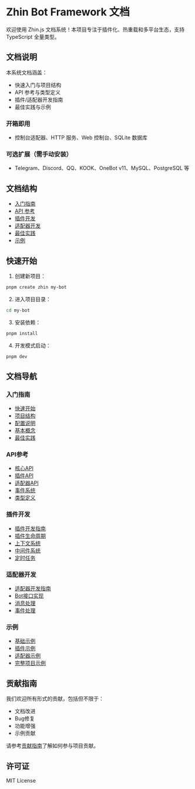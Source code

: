 
# Zhin Bot Framework 文档

欢迎使用 Zhin.js 文档系统！本项目专注于插件化、热重载和多平台生态，支持 TypeScript 全量类型。

## 文档说明

本系统文档涵盖：
- 快速入门与项目结构
- API 参考与类型定义
- 插件/适配器开发指南
- 最佳实践与示例

### 开箱即用
- 控制台适配器、HTTP 服务、Web 控制台、SQLite 数据库

### 可选扩展（需手动安装）
- Telegram、Discord、QQ、KOOK、OneBot v11、MySQL、PostgreSQL 等


## 文档结构

- [入门指南](./guide/getting-started.md)
- [API 参考](./api/README.md)
- [插件开发](./plugin/README.md)
- [适配器开发](./adapter/README.md)
- [最佳实践](./guide/best-practices.md)
- [示例](./examples/README.md)

## 快速开始

1. 创建新项目：
```bash
pnpm create zhin my-bot
```

2. 进入项目目录：
```bash
cd my-bot
```

3. 安装依赖：
```bash
pnpm install
```

4. 开发模式启动：
```bash
pnpm dev
```

## 文档导航

### 入门指南
- [快速开始](./guide/getting-started.md)
- [项目结构](./guide/project-structure.md)
- [配置说明](./guide/configuration.md)
- [基本概念](./guide/concepts.md)
- [最佳实践](./guide/best-practices.md)

### API参考
- [核心API](./api/core.md)
- [插件API](./api/plugin.md)
- [适配器API](./api/adapter.md)
- [事件系统](./api/events.md)
- [类型定义](./api/types.md)

### 插件开发
- [插件开发指南](./plugin/development.md)
- [插件生命周期](./plugin/lifecycle.md)
- [上下文系统](./plugin/context.md)
- [中间件系统](./plugin/middleware.md)
- [定时任务](./plugin/cron.md)

### 适配器开发
- [适配器开发指南](./adapter/development.md)
- [Bot接口实现](./adapter/bot-interface.md)
- [消息处理](./adapter/message-handling.md)
- [事件处理](./adapter/event-handling.md)

### 示例
- [基础示例](./examples/basic.md)
- [插件示例](./examples/plugins.md)
- [适配器示例](./examples/adapters.md)
- [完整项目示例](./examples/full-project.md)

## 贡献指南

我们欢迎所有形式的贡献，包括但不限于：
- 文档改进
- Bug修复
- 功能增强
- 示例贡献

请参考[贡献指南](./contributing.md)了解如何参与项目贡献。

## 许可证

MIT License
